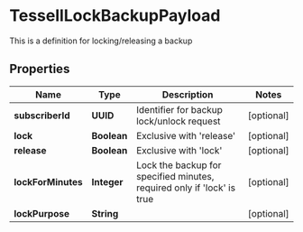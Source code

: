 

# TessellLockBackupPayload

This is a definition for locking/releasing a backup

## Properties

Name | Type | Description | Notes
------------ | ------------- | ------------- | -------------
**subscriberId** | **UUID** | Identifier for backup lock/unlock request |  [optional]
**lock** | **Boolean** | Exclusive with &#39;release&#39; |  [optional]
**release** | **Boolean** | Exclusive with &#39;lock&#39; |  [optional]
**lockForMinutes** | **Integer** | Lock the backup for specified minutes, required only if &#39;lock&#39; is true |  [optional]
**lockPurpose** | **String** |  |  [optional]



